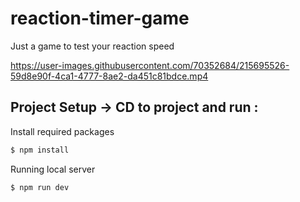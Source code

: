 # reaction-timer-game

Just a game to test your reaction speed

https://user-images.githubusercontent.com/70352684/215695526-59d8e90f-4ca1-4777-8ae2-da451c81bdce.mp4

## Project Setup -> CD to project and run :

Install required packages
```sh
$ npm install
```

Running local server
```sh
$ npm run dev
```
